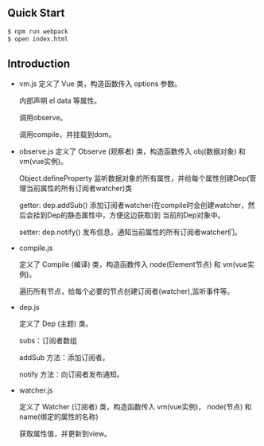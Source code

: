 ## Quick Start

``` bash
$ npm run webpack
$ open index.html
```

## Introduction

- vm.js
  定义了 Vue 类，构造函数传入 options 参数。

  内部声明 el data 等属性。

  调用observe。

  调用compile，并挂载到dom。
- observe.js
  定义了 Observe (观察者) 类，构造函数传入 obj(数据对象) 和 vm(vue实例)。

  Object.defineProperty 监听数据对象的所有属性，并给每个属性创建Dep(管理当前属性的所有订阅者watcher)类

    getter: dep.addSub() 添加订阅者watcher(在compile时会创建watcher，然后会挂到Dep的静态属性中，方便这边获取)到 当前的Dep对象中。

    setter: dep.notify() 发布信息，通知当前属性的所有订阅者watcher们。

- compile.js

  定义了 Compile (编译) 类，构造函数传入 node(Element节点) 和 vm(vue实例)。

  遍历所有节点，给每个必要的节点创建订阅者(watcher),监听事件等。

- dep.js

  定义了 Dep (主题) 类。

  subs：订阅者数组

  addSub 方法：添加订阅者。

  notify 方法：向订阅者发布通知。

- watcher.js

  定义了 Watcher (订阅者) 类，构造函数传入 vm(vue实例)， node(节点) 和 name(绑定的属性的名称)
  
  获取属性值，并更新到view。
